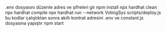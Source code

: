 .env dosyasını düzenle adres ve şifreleri gir 
npm install 
npx hardhat clean 
npx hardhat compile
npx hardhat run --network VotingSys scripts/deploy.js
bu kodlar çalıştıktan sonra akıllı kontrat adresini .env ve constant.js dosyasına yapıştır
npm start